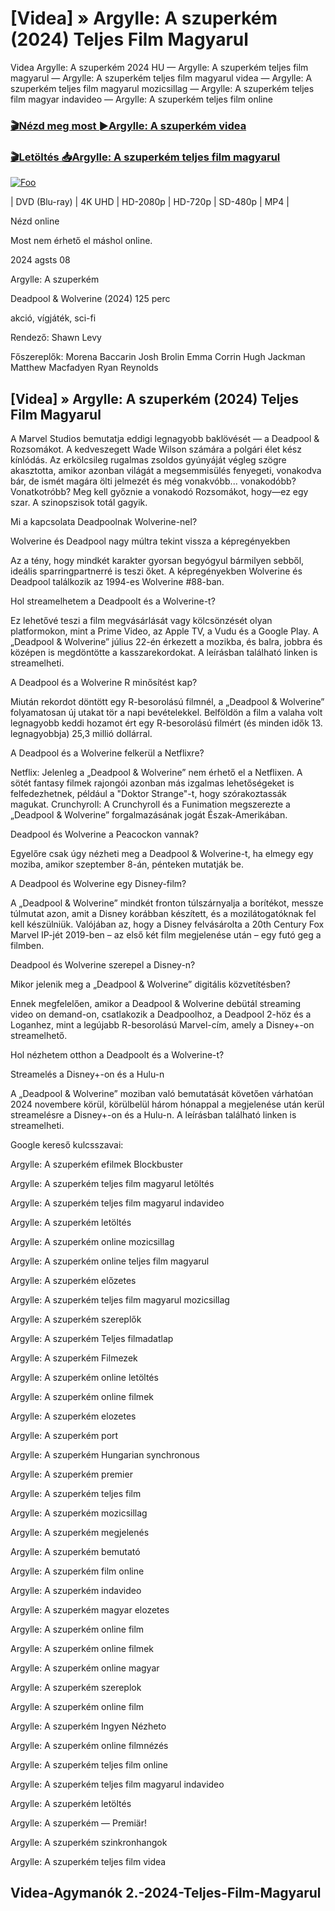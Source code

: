 <h1 tabindex="-1" class="heading-element" dir="auto">[Videa] » Argylle: A szuperkém (2024) Teljes Film Magyarul </h1>

Videa Argylle: A szuperkém 2024 HU — Argylle: A szuperkém teljes film magyarul — Argylle: A szuperkém teljes film magyarul videa — Argylle: A szuperkém teljes film magyarul mozicsillag — Argylle: A szuperkém teljes film magyar indavideo — Argylle: A szuperkém teljes film online

<h3><a href="https://dmov.fun/movie/848538/argylle-gityub" rel="nofollow">🎬Nézd meg most ►Argylle: A szuperkém videa</a></h3>

<h3><a href="https://dmov.fun/movie/848538/argylle-gityub" rel="nofollow">🎬Letöltés 📥Argylle: A szuperkém teljes film magyarul</a></h3>

<a href="https://dmov.fun/movie/848538/argylle-gityub" rel="nofollow"><img src="https://camo.githubusercontent.com/917e6ed5c302499242165dcc02bdbce85c075fd21b35918eb9c0b771855261b8/68747470733a2f2f7374617469632e7769787374617469632e636f6d2f6d656469612f6232343966395f61646163386637306662336634356238383639313639366337376465313866337e6d76322e676966" alt="Foo" style="max-width: 100%;"></a>


| DVD (Blu-ray) | 4K UHD | HD-2080p | HD-720p | SD-480p | MP4 |

Nézd online

Most nem érhető el máshol online.

2024 agsts 08

Argylle: A szuperkém

Deadpool & Wolverine (2024) 125 perc

akció, vígjáték, sci-fi

Rendező: Shawn Levy

Főszereplők: Morena Baccarin Josh Brolin Emma Corrin Hugh Jackman Matthew Macfadyen Ryan Reynolds

## [Videa] » Argylle: A szuperkém (2024) Teljes Film Magyarul

A Marvel Studios bemutatja eddigi legnagyobb baklövését — a Deadpool & Rozsomákot. A kedveszegett Wade Wilson számára a polgári élet kész kínlódás. Az erkölcsileg rugalmas zsoldos gyúnyáját végleg szögre akasztotta, amikor azonban világát a megsemmisülés fenyegeti, vonakodva bár, de ismét magára ölti jelmezét és még vonakvóbb... vonakodóbb? Vonatkotróbb? Meg kell győznie a vonakodó Rozsomákot, hogy—ez egy szar. A szinopszisok totál gagyik.

Mi a kapcsolata Deadpoolnak Wolverine-nel?

Wolverine és Deadpool nagy múltra tekint vissza a képregényekben

Az a tény, hogy mindkét karakter gyorsan begyógyul bármilyen sebből, ideális sparringpartnerré is teszi őket. A képregényekben Wolverine és Deadpool találkozik az 1994-es Wolverine #88-ban.

Hol streamelhetem a Deadpoolt és a Wolverine-t?

Ez lehetővé teszi a film megvásárlását vagy kölcsönzését olyan platformokon, mint a Prime Video, az Apple TV, a Vudu és a Google Play. A „Deadpool & Wolverine” július 22-én érkezett a mozikba, és balra, jobbra és középen is megdöntötte a kasszarekordokat. A leírásban található linken is streamelheti.

A Deadpool és a Wolverine R minősítést kap?

Miután rekordot döntött egy R-besorolású filmnél, a „Deadpool & Wolverine” folyamatosan új utakat tör a napi bevételekkel. Belföldön a film a valaha volt legnagyobb keddi hozamot ért egy R-besorolású filmért (és minden idők 13. legnagyobbja) 25,3 millió dollárral.

A Deadpool és a Wolverine felkerül a Netflixre?

Netflix: Jelenleg a „Deadpool & Wolverine” nem érhető el a Netflixen. A sötét fantasy filmek rajongói azonban más izgalmas lehetőségeket is felfedezhetnek, például a "Doktor Strange"-t, hogy szórakoztassák magukat. Crunchyroll: A Crunchyroll és a Funimation megszerezte a „Deadpool & Wolverine” forgalmazásának jogát Észak-Amerikában.

Deadpool és Wolverine a Peacockon vannak?

Egyelőre csak úgy nézheti meg a Deadpool & Wolverine-t, ha elmegy egy moziba, amikor szeptember 8-án, pénteken mutatják be.

A Deadpool és Wolverine egy Disney-film?

A „Deadpool & Wolverine” mindkét fronton túlszárnyalja a borítékot, messze túlmutat azon, amit a Disney korábban készített, és a mozilátogatóknak fel kell készülniük. Valójában az, hogy a Disney felvásárolta a 20th Century Fox Marvel IP-jét 2019-ben – az első két film megjelenése után – egy futó geg a filmben.

Deadpool és Wolverine szerepel a Disney-n?

Mikor jelenik meg a „Deadpool & Wolverine” digitális közvetítésben?

Ennek megfelelően, amikor a Deadpool & Wolverine debütál streaming video on demand-on, csatlakozik a Deadpoolhoz, a Deadpool 2-höz és a Loganhez, mint a legújabb R-besorolású Marvel-cím, amely a Disney+-on streamelhető.

Hol nézhetem otthon a Deadpoolt és a Wolverine-t?

Streamelés a Disney+-on és a Hulu-n

A „Deadpool & Wolverine” moziban való bemutatását követően várhatóan 2024 novembere körül, körülbelül három hónappal a megjelenése után kerül streamelésre a Disney+-on és a Hulu-n. A leírásban található linken is streamelheti.

Google kereső kulcsszavai:

Argylle: A szuperkém efilmek Blockbuster

Argylle: A szuperkém teljes film magyarul letöltés

Argylle: A szuperkém teljes film magyarul indavideo

Argylle: A szuperkém letöltés

Argylle: A szuperkém online mozicsillag

Argylle: A szuperkém online teljes film magyarul

Argylle: A szuperkém előzetes

Argylle: A szuperkém teljes film magyarul mozicsillag

Argylle: A szuperkém szereplők

Argylle: A szuperkém Teljes filmadatlap

Argylle: A szuperkém Filmezek

Argylle: A szuperkém online letöltés

Argylle: A szuperkém online filmek

Argylle: A szuperkém elozetes

Argylle: A szuperkém port

Argylle: A szuperkém Hungarian synchronous

Argylle: A szuperkém premier

Argylle: A szuperkém teljes film

Argylle: A szuperkém mozicsillag

Argylle: A szuperkém megjelenés

Argylle: A szuperkém bemutató

Argylle: A szuperkém film online

Argylle: A szuperkém indavideo

Argylle: A szuperkém magyar elozetes

Argylle: A szuperkém online film

Argylle: A szuperkém online filmek

Argylle: A szuperkém online magyar

Argylle: A szuperkém szereplok

Argylle: A szuperkém online film

Argylle: A szuperkém Ingyen Nézheto

Argylle: A szuperkém online filmnézés

Argylle: A szuperkém teljes film online

Argylle: A szuperkém teljes film magyarul indavideo

Argylle: A szuperkém letöltés

Argylle: A szuperkém — Premiär!

Argylle: A szuperkém szinkronhangok

Argylle: A szuperkém teljes film videa

## Videa-Agymanók 2.-2024-Teljes-Film-Magyarul
